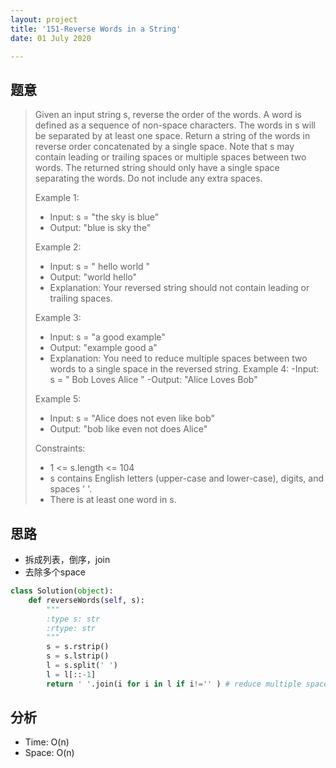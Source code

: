 ```yaml
---
layout: project
title: '151-Reverse Words in a String'
date: 01 July 2020

---
```

## 题意
> Given an input string s, reverse the order of the words.
> A word is defined as a sequence of non-space characters. The words in s will be separated by at least one space.
> Return a string of the words in reverse order concatenated by a single space.
> Note that s may contain leading or trailing spaces or multiple spaces between two words. The returned string should only have a single space separating the words. Do not include any extra spaces.
>
> Example 1:
> - Input: s = "the sky is blue"
> - Output: "blue is sky the"
>
> Example 2:
> - Input: s = "  hello world  "
> - Output: "world hello"
> - Explanation: Your reversed string should not contain leading or trailing spaces.
>
> Example 3:
> - Input: s = "a good   example"
> - Output: "example good a"
> - Explanation: You need to reduce multiple spaces between two words to a single space in the reversed string.
> Example 4:
> -Input: s = "  Bob    Loves  Alice   "
> -Output: "Alice Loves Bob"
>
> Example 5:
> - Input: s = "Alice does not even like bob"
> - Output: "bob like even not does Alice"
> 
> Constraints:
> - 1 <= s.length <= 104
> - s contains English letters (upper-case and lower-case), digits, and spaces ' '.
> - There is at least one word in s.

## 思路
- 拆成列表，倒序，join
- 去除多个space

~~~python
class Solution(object):
    def reverseWords(self, s):
        """
        :type s: str
        :rtype: str
        """
        s = s.rstrip()
        s = s.lstrip()
        l = s.split(' ')
        l = l[::-1]
        return ' '.join(i for i in l if i!='' ) # reduce multiple space
~~~

## 分析
- Time: O(n)
- Space: O(n)
